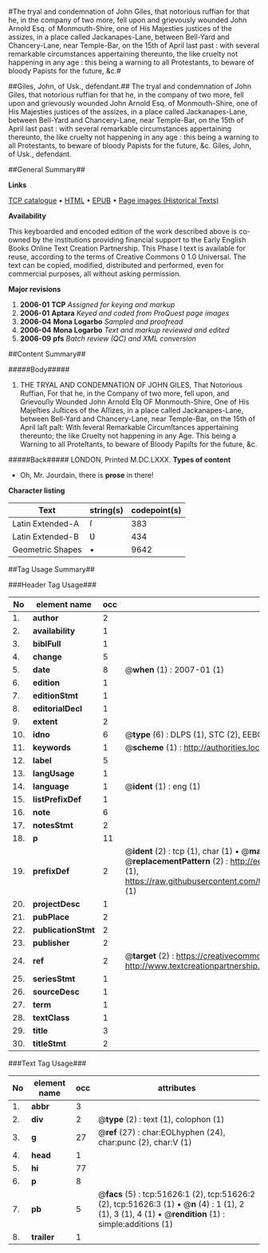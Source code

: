 #The tryal and condemnation of John Giles, that notorious ruffian for that he, in the company of two more, fell upon and grievously wounded John Arnold Esq. of Monmouth-Shire, one of His Majesties justices of the assizes, in a place called Jackanapes-Lane, between Bell-Yard and Chancery-Lane, near Temple-Bar, on the 15th of April last past : with several remarkable circumstances appertaining thereunto, the like cruelty not happening in any age : this being a warning to all Protestants, to beware of bloody Papists for the future, &c.#

##Giles, John, of Usk., defendant.##
The tryal and condemnation of John Giles, that notorious ruffian for that he, in the company of two more, fell upon and grievously wounded John Arnold Esq. of Monmouth-Shire, one of His Majesties justices of the assizes, in a place called Jackanapes-Lane, between Bell-Yard and Chancery-Lane, near Temple-Bar, on the 15th of April last past : with several remarkable circumstances appertaining thereunto, the like cruelty not happening in any age : this being a warning to all Protestants, to beware of bloody Papists for the future, &c.
Giles, John, of Usk., defendant.

##General Summary##

**Links**

[TCP catalogue](http://www.ota.ox.ac.uk/tcp/)  • 
[HTML](http://tei.it.ox.ac.uk/tcp/Texts-HTML/free/A63/A63145.html)  • 
[EPUB](http://tei.it.ox.ac.uk/tcp/Texts-EPUB/free/A63/A63145.epub) • 
[Page images (Historical Texts)](https://data.historicaltexts.jisc.ac.uk/view?pubId=eebo-11963158e&pageId=eebo-11963158e-51626-1)

**Availability**

This keyboarded and encoded edition of the
	       work described above is co-owned by the institutions
	       providing financial support to the Early English Books
	       Online Text Creation Partnership. This Phase I text is
	       available for reuse, according to the terms of Creative
	       Commons 0 1.0 Universal. The text can be copied,
	       modified, distributed and performed, even for
	       commercial purposes, all without asking permission.

**Major revisions**

1. __2006-01__ __TCP__ *Assigned for keying and markup*
1. __2006-01__ __Aptara__ *Keyed and coded from ProQuest page images*
1. __2006-04__ __Mona Logarbo__ *Sampled and proofread*
1. __2006-04__ __Mona Logarbo__ *Text and markup reviewed and edited*
1. __2006-09__ __pfs__ *Batch review (QC) and XML conversion*

##Content Summary##

#####Body#####

1. THE
TRYAL
AND
CONDEMNATION
OF
JOHN GILES,
That Notorious Ruffian,
For that he, in the Company of two more, fell upon, and Grievouſly Wounded
John Arnold Eſq
OF
Monmouth-Shire,
One of His Majeſties Juſtices of the Aſſizes, in a
place called Jackanapes-Lane, between Bell-Yard
and Chancery-Lane, near Temple-Bar, on the 15th
of April laſt paſt: With ſeveral Remarkable Circumſtances
appertaining thereunto; the like
Cruelty not happening in any Age. This being a
Warning to all Proteſtants, to beware of Bloody
Papiſts for the future, &c.

#####Back#####
LONDON, Printed M.DC.LXXX.
**Types of content**

  * Oh, Mr. Jourdain, there is **prose** in there!

**Character listing**


|Text|string(s)|codepoint(s)|
|---|---|---|
|Latin Extended-A|ſ|383|
|Latin Extended-B|Ʋ|434|
|Geometric Shapes|▪|9642|

##Tag Usage Summary##

###Header Tag Usage###

|No|element name|occ|attributes|
|---|---|---|---|
|1.|__author__|2||
|2.|__availability__|1||
|3.|__biblFull__|1||
|4.|__change__|5||
|5.|__date__|8| @__when__ (1) : 2007-01 (1)|
|6.|__edition__|1||
|7.|__editionStmt__|1||
|8.|__editorialDecl__|1||
|9.|__extent__|2||
|10.|__idno__|6| @__type__ (6) : DLPS (1), STC (2), EEBO-CITATION (1), OCLC (1), VID (1)|
|11.|__keywords__|1| @__scheme__ (1) : http://authorities.loc.gov/ (1)|
|12.|__label__|5||
|13.|__langUsage__|1||
|14.|__language__|1| @__ident__ (1) : eng (1)|
|15.|__listPrefixDef__|1||
|16.|__note__|6||
|17.|__notesStmt__|2||
|18.|__p__|11||
|19.|__prefixDef__|2| @__ident__ (2) : tcp (1), char (1)  •  @__matchPattern__ (2) : ([0-9\-]+):([0-9IVX]+) (1), (.+) (1)  •  @__replacementPattern__ (2) : http://eebo.chadwyck.com/downloadtiff?vid=$1&page=$2 (1), https://raw.githubusercontent.com/textcreationpartnership/Texts/master/tcpchars.xml#$1 (1)|
|20.|__projectDesc__|1||
|21.|__pubPlace__|2||
|22.|__publicationStmt__|2||
|23.|__publisher__|2||
|24.|__ref__|2| @__target__ (2) : https://creativecommons.org/publicdomain/zero/1.0/ (1), http://www.textcreationpartnership.org/docs/. (1)|
|25.|__seriesStmt__|1||
|26.|__sourceDesc__|1||
|27.|__term__|1||
|28.|__textClass__|1||
|29.|__title__|3||
|30.|__titleStmt__|2||


###Text Tag Usage###

|No|element name|occ|attributes|
|---|---|---|---|
|1.|__abbr__|3||
|2.|__div__|2| @__type__ (2) : text (1), colophon (1)|
|3.|__g__|27| @__ref__ (27) : char:EOLhyphen (24), char:punc (2), char:V (1)|
|4.|__head__|1||
|5.|__hi__|77||
|6.|__p__|8||
|7.|__pb__|5| @__facs__ (5) : tcp:51626:1 (2), tcp:51626:2 (2), tcp:51626:3 (1)  •  @__n__ (4) : 1 (1), 2 (1), 3 (1), 4 (1)  •  @__rendition__ (1) : simple:additions (1)|
|8.|__trailer__|1||
